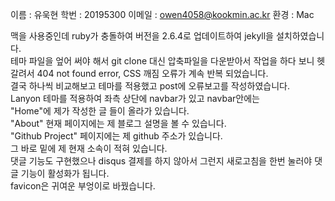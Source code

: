 이름 : 유욱현
학번 : 20195300
이메일 : owen4058@kookmin.ac.kr
환경 : Mac

맥을 사용중인데 ruby가 충돌하여 버전을 2.6.4로 업데이트하여 jekyll을 설치하였습니다.  
테마 파일을 엎어 써야 해서 git clone 대신 압축파일을 다운받아서 작업을 하다 보니 헷갈려서 404 not found error, CSS 깨짐 오류가 계속 반복 되었습니다.  
결국 하나씩 비교해보고 테마를 적용했고 post에 오류보고를 작성하였습니다.  
Lanyon 테마를 적용하여 좌측 상단에 navbar가 있고 navbar안에는  
"Home"에 제가 작성한 글 들이 올라가 있습니다.  
"About" 현재 페이지에는 제 블로그 설명을 볼 수 있습니다.  
"Github Project" 페이지에는 제 github 주소가 있습니다.  
그 바로 밑에 제 현재 소속이 적혀 있습니다.  
댓글 기능도 구현했으나 disqus 결제를 하지 않아서 그런지 새로고침을 한번 눌러야 댓글 기능이 활성화가 됩니다.  
favicon은 귀여운 부엉이로 바꿨습니다.  


